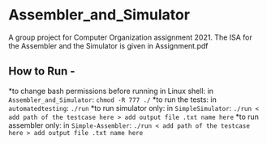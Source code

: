 # Assembler_and_Simulator
A group project for Computer Organization assignment 2021.
The ISA for the Assembler and the Simulator is given in Assignment.pdf

## How to Run -
*to change bash permissions before running in Linux shell: in `Assembler_and_Simulator`: `chmod -R 777 ./`
*to run the tests: in `automatedtesting`: `./run`
*to run simulator only: in `SimpleSimulator`: `./run < add path of the testcase here > add output file .txt name here`
*to run assembler only: in `Simple-Assembler`: `./run < add path of the testcase here > add output file .txt name here`
